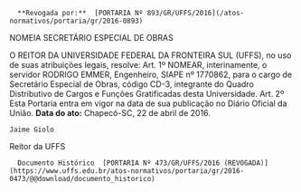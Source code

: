       **Revogada por:**  [PORTARIA Nº 893/GR/UFFS/2016](/atos-normativos/portaria/gr/2016-0893) 

   NOMEIA SECRETÁRIO ESPECIAL DE OBRAS  

  O REITOR DA UNIVERSIDADE FEDERAL DA FRONTEIRA SUL (UFFS), no uso de suas atribuições legais, resolve:   Art. 1º NOMEAR, interinamente, o servidor RODRIGO EMMER, Engenheiro, SIAPE nº 1770862, para o cargo de Secretário Especial de Obras, código CD-3, integrante do Quadro Distributivo de Cargos e Funções Gratificadas desta Universidade.  Art. 2º Esta Portaria entra em vigor na data de sua publicação no Diário Oficial da União.       **Data do ato:** Chapecó-SC, 22 de abril de 2016.   
 

    Jaime Giolo   
 Reitor da UFFS 

      Documento Histórico  [PORTARIA Nº 473/GR/UFFS/2016 (REVOGADA)](https://www.uffs.edu.br/atos-normativos/portaria/gr/2016-0473/@@download/documento_historico)     
      